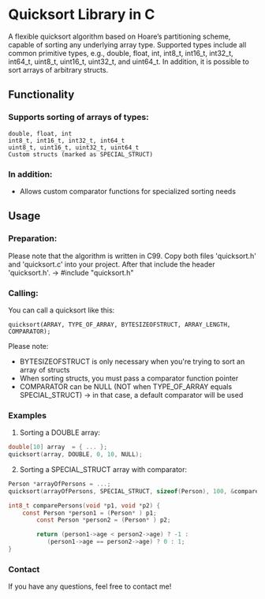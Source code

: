 # Quicksort Library in C

A flexible quicksort algorithm based on Hoare’s partitioning scheme, capable of sorting any underlying array type.
Supported types include all common primitive types, e.g., double, float, int, int8_t, int16_t, int32_t, int64_t, uint8_t, uint16_t, uint32_t, and uint64_t.
In addition, it is possible to sort arrays of arbitrary structs.

## Functionality

### Supports sorting of arrays of types:
	double, float, int
	int8_t, int16_t, int32_t, int64_t
	uint8_t, uint16_t, uint32_t, uint64_t
	Custom structs (marked as SPECIAL_STRUCT)

### In addition:

- Allows custom comparator functions for specialized sorting needs

## Usage

### Preparation:

Please note that the algorithm is written in C99.
Copy both files 'quicksort.h' and 'quicksort.c' into your project. After that include the header 'quicksort.h'.
-> #include "quicksort.h"

### Calling:

You can call a quicksort like this:

	quicksort(ARRAY, TYPE_OF_ARRAY, BYTESIZEOFSTRUCT, ARRAY_LENGTH, COMPARATOR);

Please note:
- BYTESIZEOFSTRUCT is only necessary when you're trying to sort an array of structs
- When sorting structs, you must pass a comparator function pointer
- COMPARATOR can be NULL (NOT when TYPE_OF_ARRAY equals SPECIAL_STRUCT) -> in that case, a default comparator will be used

### Examples

1. Sorting a DOUBLE array:

```c
double[10] array  = { ... };
quicksort(array, DOUBLE, 0, 10, NULL);
```

2. Sorting a SPECIAL_STRUCT array with comparator:

```c
Person *arrayOfPersons = ...;
quicksort(arrayOfPersons, SPECIAL_STRUCT, sizeof(Person), 100, &comparePersons);

int8_t comparePersons(void *p1, void *p2) {
	const Person *person1 = (Person* ) p1;
       	const Person *person2 = (Person* ) p2;

        return (person1->age < person2->age) ? -1 :
           (person1->age == person2->age) ? 0 : 1;
}
```

### Contact

If you have any questions, feel free to contact me!






	
    
   

   
   

